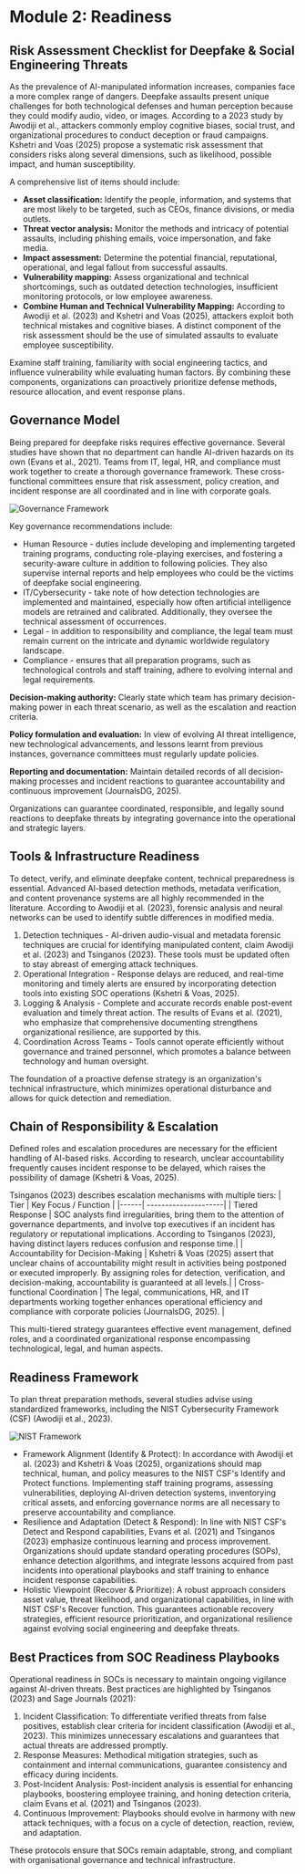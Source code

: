 # Module 2: Readiness

## Risk Assessment Checklist for Deepfake & Social Engineering Threats 
As the prevalence of AI-manipulated information increases, companies face a more complex range of dangers. Deepfake assaults present unique challenges for both technological defenses and human perception because they could modify audio, video, or images. According to a 2023 study by Awodiji et al., attackers commonly employ cognitive biases, social trust, and organizational procedures to conduct deception or fraud campaigns. Kshetri and Voas (2025) propose a systematic risk assessment that considers risks along several dimensions, such as likelihood, possible impact, and human susceptibility. 

A comprehensive list of items should include: 
+ **Asset classification:** Identify the people, information, and systems that are most likely to be targeted, such as CEOs, finance divisions, or media outlets. 
+ **Threat vector analysis:** Monitor the methods and intricacy of potential assaults, including phishing emails, voice impersonation, and fake media. 
+ **Impact assessment:** Determine the potential financial, reputational, operational, and legal fallout from successful assaults. 
+ **Vulnerability mapping:** Assess organizational and technical shortcomings, such as outdated detection technologies, insufficient monitoring protocols, or low employee awareness. 
+ **Combine Human and Technical Vulnerability Mapping:** According to Awodiji et al. (2023) and Kshetri and Voas (2025), attackers exploit both technical mistakes and cognitive biases. A distinct component of the risk assessment should be the use of simulated assaults to evaluate employee susceptibility.

Examine staff training, familiarity with social engineering tactics, and influence vulnerability while evaluating human factors. By combining these components, organizations can proactively prioritize defense methods, resource allocation, and event response plans. 

## Governance Model 
Being prepared for deepfake risks requires effective governance. Several studies have shown that no department can handle AI-driven hazards on its own (Evans et al., 2021). Teams from IT, legal, HR, and compliance must work together to create a thorough governance framework. These cross-functional committees ensure that risk assessment, policy creation, and incident response are all coordinated and in line with corporate goals. 

![Governance Framework](_static/governance.png)

Key governance recommendations include:
+ Human Resource - duties include developing and implementing targeted training programs, conducting role-playing exercises, and fostering a security-aware culture in addition to following policies. They also supervise internal reports and help employees who could be the victims of deepfake social engineering.
+ IT/Cybersecurity - take note of how detection technologies are implemented and maintained, especially how often artificial intelligence models are retrained and calibrated. Additionally, they oversee the technical assessment of occurrences.
+ Legal - in addition to responsibility and compliance, the legal team must remain current on the intricate and dynamic worldwide regulatory landscape.
+ Compliance - ensures that all preparation programs, such as technological controls and staff training, adhere to evolving internal and legal requirements.

**Decision-making authority:** Clearly state which team has primary decision-making power in each threat scenario, as well as the escalation and reaction criteria. 

**Policy formulation and evaluation:** In view of evolving AI threat intelligence, new technological advancements, and lessons learnt from previous instances, governance committees must regularly update policies. 

**Reporting and documentation:** Maintain detailed records of all decision-making processes and incident reactions to guarantee accountability and continuous improvement (JournalsDG, 2025). 

Organizations can guarantee coordinated, responsible, and legally sound reactions to deepfake threats by integrating governance into the operational and strategic layers. 

## Tools & Infrastructure Readiness 
To detect, verify, and eliminate deepfake content, technical preparedness is essential. Advanced AI-based detection methods, metadata verification, and content provenance systems are all highly recommended in the literature. According to Awodiji et al. (2023), forensic analysis and neural networks can be used to identify subtle differences in modified media. 

1. Detection techniques - AI-driven audio-visual and metadata forensic techniques are crucial for identifying manipulated content, claim Awodiji et al. (2023) and Tsinganos (2023). These tools must be updated often to stay abreast of emerging attack techniques.
2. Operational Integration - Response delays are reduced, and real-time monitoring and timely alerts are ensured by incorporating detection tools into existing SOC operations (Kshetri & Voas, 2025).
3. Logging & Analysis - Complete and accurate records enable post-event evaluation and timely threat action. The results of Evans et al. (2021), who emphasize that comprehensive documenting strengthens organizational resilience, are supported by this.
4. Coordination Across Teams - Tools cannot operate efficiently without governance and trained personnel, which promotes a balance between technology and human oversight.

The foundation of a proactive defense strategy is an organization's technical infrastructure, which minimizes operational disturbance and allows for quick detection and remediation. 

## Chain of Responsibility & Escalation
Defined roles and escalation procedures are necessary for the efficient handling of AI-based risks. According to research, unclear accountability frequently causes incident response to be delayed, which raises the possibility of damage (Kshetri & Voas, 2025). 

Tsinganos (2023) describes escalation mechanisms with multiple tiers: 
| Tier | Key Focus / Function |
|------| ---------------------|
| Tiered Response | SOC analysts find irregularities, bring them to the attention of governance departments, and involve top executives if an incident has regulatory or reputational implications. According to Tsinganos (2023), having distinct layers reduces confusion and response time.|
| Accountability for Decision-Making | Kshetri & Voas (2025) assert that unclear chains of accountability might result in activities being postponed or executed improperly. By assigning roles for detection, verification, and decision-making, accountability is guaranteed at all levels.|
| Cross-functional Coordination | The legal, communications, HR, and IT departments working together enhances operational efficiency and compliance with corporate policies (JournalsDG, 2025). |

This multi-tiered strategy guarantees effective event management, defined roles, and a coordinated organizational response encompassing technological, legal, and human aspects. 

## Readiness Framework
To plan threat preparation methods, several studies advise using standardized frameworks, including the NIST Cybersecurity Framework (CSF) (Awodiji et al., 2023).

![NIST Framework](_static/NIST.png)

+ Framework Alignment (Identify & Protect): In accordance with Awodiji et al. (2023) and Kshetri & Voas (2025), organizations should map technical, human, and policy measures to the NIST CSF's Identify and Protect functions. Implementing staff training programs, assessing vulnerabilities, deploying AI-driven detection systems, inventorying critical assets, and enforcing governance norms are all necessary to preserve accountability and compliance. 
+ Resilience and Adaptation (Detect & Respond): In line with NIST CSF's Detect and Respond capabilities, Evans et al. (2021) and Tsinganos (2023) emphasize continuous learning and process improvement. Organizations should update standard operating procedures (SOPs), enhance detection algorithms, and integrate lessons acquired from past incidents into operational playbooks and staff training to enhance incident response capabilities. 
+ Holistic Viewpoint (Recover & Prioritize): A robust approach considers asset value, threat likelihood, and organizational capabilities, in line with NIST CSF's Recover function. This guarantees actionable recovery strategies, efficient resource prioritization, and organizational resilience against evolving social engineering and deepfake threats.

## Best Practices from SOC Readiness Playbooks

Operational readiness in SOCs is necessary to maintain ongoing vigilance against AI-driven threats. Best practices are highlighted by Tsinganos (2023) and Sage Journals (2021): 

1. Incident Classification: To differentiate verified threats from false positives, establish clear criteria for incident classification (Awodiji et al., 2023). This minimizes unnecessary escalations and guarantees that actual threats are addressed promptly. 
2. Response Measures: Methodical mitigation strategies, such as containment and internal communications, guarantee consistency and efficacy during incidents. 
3. Post-Incident Analysis: Post-incident analysis is essential for enhancing playbooks, boostering employee training, and honing detection criteria, claim Evans et al. (2021) and Tsinganos (2023). 
4. Continuous Improvement: Playbooks should evolve in harmony with new attack techniques, with a focus on a cycle of detection, reaction, review, and adaptation. 

These protocols ensure that SOCs remain adaptable, strong, and compliant with organisational governance and technical infrastructure. 